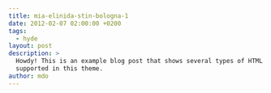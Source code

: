 ```yaml
---
title: mia-elinida-stin-bologna-1
date: 2012-02-07 02:00:00 +0200
tags:
  - hyde
layout: post
description: >
  Howdy! This is an example blog post that shows several types of HTML content
  supported in this theme.
author: mdo
---
```

